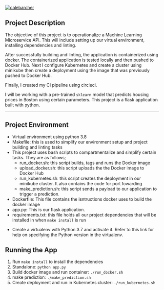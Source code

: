 [![calebarcher](https://circleci.com/gh/calebarcher/circleci-docs.svg?style=svg)](https://app.circleci.com/pipelines/github/calebarcher/Udacity_p4_Operationalize_Microservice)

## Project Description

The objective of this project is to operationalize a Machine Learning Microservice API. This will include setting up our virtual environment, installing dependencies and linting.

After successfully building and linting, the application is containerized using docker. The containerized application is tested locally and then pushed to Docker Hub. Next I configure Kubernetes and create a cluster using minikube then create a deployment using the image that was previously pushed to Docker Hub.

Finally, I created my CI pipeline using circleci.

I will be working with a pre-trained `sklearn` model that predicts housing prices in Boston using certain parameters. This project is a flask application built with python.

---

## Project Environment
- Virtual environment using python 3.8
- Makefile: this is used to simplify our environment setup and project building and linting tasks
- This project uses bash scripts to compartmentalize and simplify certain tasks. They are as follows;
  - run_docker.sh: this script builds, tags and runs the Docker image
  - upload_docker.sh: this script uploads the the Docker image to Docker Hub
  - run_kubernetes.sh: this script creates the deployment in our minikube cluster. It also contains the code for port fowarding
  - make_prediction.sh: this script sends a payload to our application to trigger a prediction.
- Dockerfile: This file contains the isntructions docker uses to build the docker image
- app.py: This is our flask application.
- requirements.txt: this file holds all our project dependencies that will be installed in when `make install` is run
* Create a virtualenv with Python 3.7 and activate it. Refer to this link for help on specifying the Python version in the virtualenv. 

## Running the App
1. Run `make install` to install the dependencies
2. Standalone:  `python app.py`
3. Build docker image and run container:  `./run_docker.sh`
4. make prediction: `./make_prediction.sh`
4. Create deployment and run in Kubernetes cluster:  `./run_kubernetes.sh`

